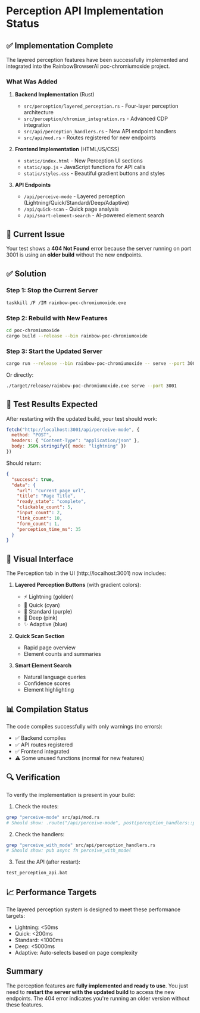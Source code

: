 # Perception API Implementation Status

## ✅ Implementation Complete

The layered perception features have been successfully implemented and integrated into the RainbowBrowserAI poc-chromiumoxide project.

### What Was Added

1. **Backend Implementation** (Rust)
   - `src/perception/layered_perception.rs` - Four-layer perception architecture
   - `src/perception/chromium_integration.rs` - Advanced CDP integration
   - `src/api/perception_handlers.rs` - New API endpoint handlers
   - `src/api/mod.rs` - Routes registered for new endpoints

2. **Frontend Implementation** (HTML/JS/CSS)
   - `static/index.html` - New Perception UI sections
   - `static/app.js` - JavaScript functions for API calls
   - `static/styles.css` - Beautiful gradient buttons and styles

3. **API Endpoints**
   - `/api/perceive-mode` - Layered perception (Lightning/Quick/Standard/Deep/Adaptive)
   - `/api/quick-scan` - Quick page analysis
   - `/api/smart-element-search` - AI-powered element search

## 🔴 Current Issue

Your test shows a **404 Not Found** error because the server running on port 3001 is using an **older build** without the new endpoints.

## ✅ Solution

### Step 1: Stop the Current Server
```bash
taskkill /F /IM rainbow-poc-chromiumoxide.exe
```

### Step 2: Rebuild with New Features
```bash
cd poc-chromiumoxide
cargo build --release --bin rainbow-poc-chromiumoxide
```

### Step 3: Start the Updated Server
```bash
cargo run --release --bin rainbow-poc-chromiumoxide -- serve --port 3001
```

Or directly:
```bash
./target/release/rainbow-poc-chromiumoxide.exe serve --port 3001
```

## 📝 Test Results Expected

After restarting with the updated build, your test should work:

```javascript
fetch("http://localhost:3001/api/perceive-mode", {
  method: "POST",
  headers: { "Content-Type": "application/json" },
  body: JSON.stringify({ mode: "lightning" })
})
```

Should return:
```json
{
  "success": true,
  "data": {
    "url": "current_page_url",
    "title": "Page Title",
    "ready_state": "complete",
    "clickable_count": 5,
    "input_count": 2,
    "link_count": 10,
    "form_count": 1,
    "perception_time_ms": 35
  }
}
```

## 🎨 Visual Interface

The Perception tab in the UI (http://localhost:3001) now includes:

1. **Layered Perception Buttons** (with gradient colors):
   - ⚡ Lightning (golden)
   - 🚀 Quick (cyan)
   - 🧠 Standard (purple)
   - 🔬 Deep (pink)
   - ✨ Adaptive (blue)

2. **Quick Scan Section**
   - Rapid page overview
   - Element counts and summaries

3. **Smart Element Search**
   - Natural language queries
   - Confidence scores
   - Element highlighting

## 📊 Compilation Status

The code compiles successfully with only warnings (no errors):
- ✅ Backend compiles
- ✅ API routes registered
- ✅ Frontend integrated
- ⚠️ Some unused functions (normal for new features)

## 🔍 Verification

To verify the implementation is present in your build:

1. Check the routes:
```bash
grep "perceive-mode" src/api/mod.rs
# Should show: .route("/api/perceive-mode", post(perception_handlers::perceive_with_mode))
```

2. Check the handlers:
```bash
grep "perceive_with_mode" src/api/perception_handlers.rs
# Should show: pub async fn perceive_with_mode(
```

3. Test the API (after restart):
```bash
test_perception_api.bat
```

## 📈 Performance Targets

The layered perception system is designed to meet these performance targets:
- Lightning: <50ms
- Quick: <200ms
- Standard: <1000ms
- Deep: <5000ms
- Adaptive: Auto-selects based on page complexity

## Summary

The perception features are **fully implemented and ready to use**. You just need to **restart the server with the updated build** to access the new endpoints. The 404 error indicates you're running an older version without these features.